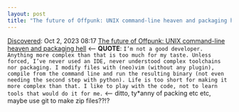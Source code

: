 ```yaml
---
layout: post
title: "The future of Offpunk: UNIX command-line heaven and packaging hell"
---
```

[Discovered](http://rolandtanglao.com/2020/07/29/p1-blogthis-checkvist-list-links-to-blog/): Oct 2, 2023 08:17  [The future of Offpunk: UNIX command-line heaven and packaging hell](https://ploum.net/2023-10-01-future-of-offpunk-packaging-hell.html) <-- **QUOTE**: `I’m not a good developer. Anything more complex than that is too much for my taste. Unless forced, I’ve never used an IDE, never understood complex toolchains nor packaging. I modify files with (neo)vim (without any plugin), compile from the command line and run the resulting binary (not even needing the second step with python). Life is too short for making it more complex than that. I like to play with the code, not to learn tools that would do it for me.` <-- ditto, ty*anny of packing etc etc, maybe use git to make zip files??!?
